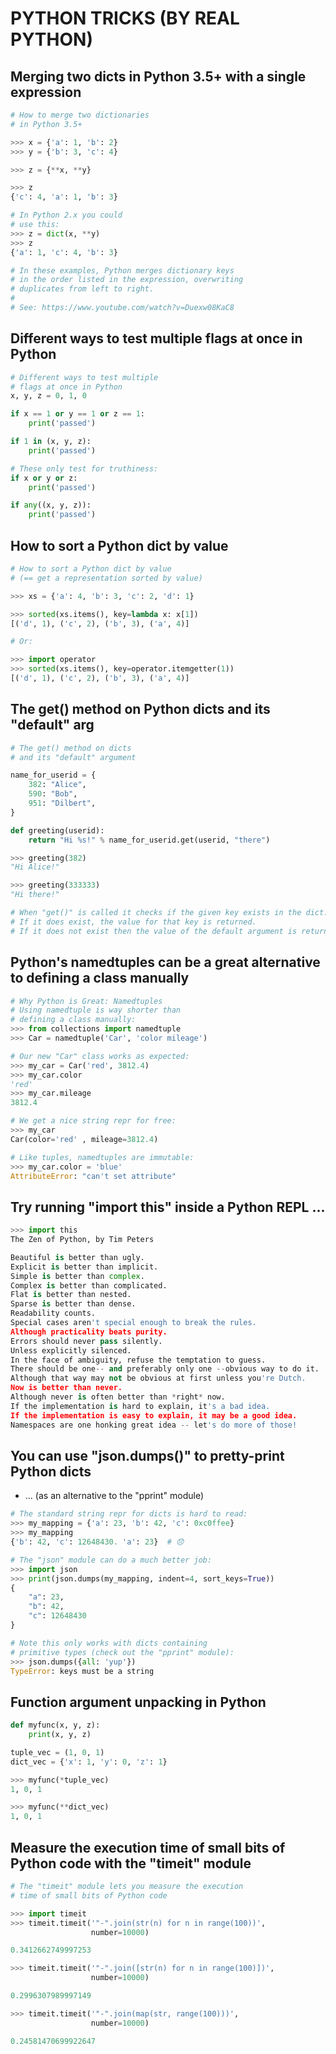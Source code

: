 # PYTHON TRICKS (BY REAL PYTHON)

## Merging two dicts in Python 3.5+ with a single expression

```py
# How to merge two dictionaries
# in Python 3.5+

>>> x = {'a': 1, 'b': 2}
>>> y = {'b': 3, 'c': 4}

>>> z = {**x, **y}

>>> z
{'c': 4, 'a': 1, 'b': 3}

# In Python 2.x you could
# use this:
>>> z = dict(x, **y)
>>> z
{'a': 1, 'c': 4, 'b': 3}

# In these examples, Python merges dictionary keys
# in the order listed in the expression, overwriting 
# duplicates from left to right.
#
# See: https://www.youtube.com/watch?v=Duexw08KaC8
```

## Different ways to test multiple flags at once in Python

```py
# Different ways to test multiple
# flags at once in Python
x, y, z = 0, 1, 0

if x == 1 or y == 1 or z == 1:
    print('passed')

if 1 in (x, y, z):
    print('passed')

# These only test for truthiness:
if x or y or z:
    print('passed')

if any((x, y, z)):
    print('passed')
```

## How to sort a Python dict by value

```py
# How to sort a Python dict by value
# (== get a representation sorted by value)

>>> xs = {'a': 4, 'b': 3, 'c': 2, 'd': 1}

>>> sorted(xs.items(), key=lambda x: x[1])
[('d', 1), ('c', 2), ('b', 3), ('a', 4)]

# Or:

>>> import operator
>>> sorted(xs.items(), key=operator.itemgetter(1))
[('d', 1), ('c', 2), ('b', 3), ('a', 4)]
```

## The get() method on Python dicts and its "default" arg

```py
# The get() method on dicts
# and its "default" argument

name_for_userid = {
    382: "Alice",
    590: "Bob",
    951: "Dilbert",
}

def greeting(userid):
    return "Hi %s!" % name_for_userid.get(userid, "there")

>>> greeting(382)
"Hi Alice!"

>>> greeting(333333)
"Hi there!"

# When "get()" is called it checks if the given key exists in the dict.
# If it does exist, the value for that key is returned.
# If it does not exist then the value of the default argument is returned instead
```

## Python's namedtuples can be a great alternative to defining a class manually

```py
# Why Python is Great: Namedtuples
# Using namedtuple is way shorter than
# defining a class manually:
>>> from collections import namedtuple
>>> Car = namedtuple('Car', 'color mileage')

# Our new "Car" class works as expected:
>>> my_car = Car('red', 3812.4)
>>> my_car.color
'red'
>>> my_car.mileage
3812.4

# We get a nice string repr for free:
>>> my_car
Car(color='red' , mileage=3812.4)

# Like tuples, namedtuples are immutable:
>>> my_car.color = 'blue'
AttributeError: "can't set attribute"
```

## Try running "import this" inside a Python REPL ...

```py
>>> import this
The Zen of Python, by Tim Peters

Beautiful is better than ugly.
Explicit is better than implicit.
Simple is better than complex.
Complex is better than complicated.
Flat is better than nested.
Sparse is better than dense.
Readability counts.
Special cases aren't special enough to break the rules.
Although practicality beats purity.
Errors should never pass silently.
Unless explicitly silenced.
In the face of ambiguity, refuse the temptation to guess.
There should be one-- and preferably only one --obvious way to do it.
Although that way may not be obvious at first unless you're Dutch.
Now is better than never.
Although never is often better than *right* now.
If the implementation is hard to explain, it's a bad idea.
If the implementation is easy to explain, it may be a good idea.
Namespaces are one honking great idea -- let's do more of those!
```

## You can use "json.dumps()" to pretty-print Python dicts

* ... (as an alternative to the "pprint" module)

```py
# The standard string repr for dicts is hard to read:
>>> my_mapping = {'a': 23, 'b': 42, 'c': 0xc0ffee}
>>> my_mapping
{'b': 42, 'c': 12648430. 'a': 23}  # 😞

# The "json" module can do a much better job:
>>> import json
>>> print(json.dumps(my_mapping, indent=4, sort_keys=True))
{
    "a": 23,
    "b": 42,
    "c": 12648430
}

# Note this only works with dicts containing
# primitive types (check out the "pprint" module):
>>> json.dumps({all: 'yup'})
TypeError: keys must be a string
```

## Function argument unpacking in Python

```py
def myfunc(x, y, z):
    print(x, y, z)

tuple_vec = (1, 0, 1)
dict_vec = {'x': 1, 'y': 0, 'z': 1}

>>> myfunc(*tuple_vec)
1, 0, 1

>>> myfunc(**dict_vec)
1, 0, 1
```

## Measure the execution time of small bits of Python code with the "timeit" module

```py
# The "timeit" module lets you measure the execution
# time of small bits of Python code

>>> import timeit
>>> timeit.timeit('"-".join(str(n) for n in range(100))',
                  number=10000)

0.3412662749997253

>>> timeit.timeit('"-".join([str(n) for n in range(100)])',
                  number=10000)

0.2996307989997149

>>> timeit.timeit('"-".join(map(str, range(100)))',
                  number=10000)

0.24581470699922647
```